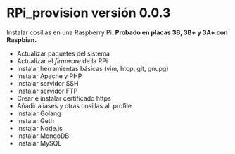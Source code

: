 # RPi_provision versión 0.0.3

Instalar cosillas en una Raspberry Pi. **Probado en placas 3B, 3B+ y 3A+ con Raspbian.**

+ Actualizar paquetes del sistema
+ Actualizar el *firmware* de la RPi
+ Instalar herramientas básicas (vim, htop, git, gnupg)
+ Instalar Apache y PHP
+ Instalar servidor SSH
+ Instalar servidor FTP
+ Crear e instalar certificado https
+ Añadir aliases y otras cosillas al .profile
+ Instalar Golang
+ Instalar Geth
+ Instalar Node.js
+ Instalar MongoDB
+ Instalar MySQL